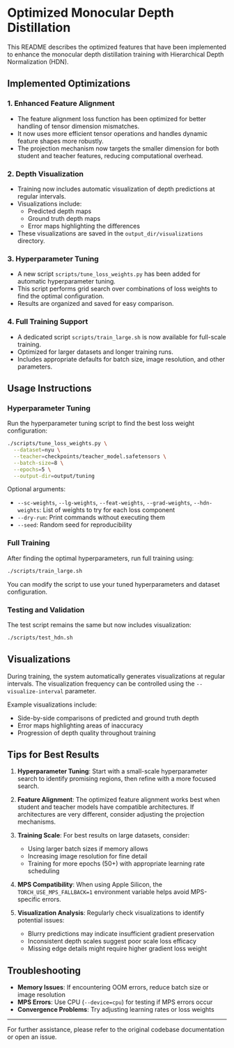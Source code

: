 # Optimized Monocular Depth Distillation

This README describes the optimized features that have been implemented to enhance the monocular depth distillation training with Hierarchical Depth Normalization (HDN).

## Implemented Optimizations

### 1. Enhanced Feature Alignment
- The feature alignment loss function has been optimized for better handling of tensor dimension mismatches.
- It now uses more efficient tensor operations and handles dynamic feature shapes more robustly.
- The projection mechanism now targets the smaller dimension for both student and teacher features, reducing computational overhead.

### 2. Depth Visualization
- Training now includes automatic visualization of depth predictions at regular intervals.
- Visualizations include:
  - Predicted depth maps
  - Ground truth depth maps
  - Error maps highlighting the differences
- These visualizations are saved in the `output_dir/visualizations` directory.

### 3. Hyperparameter Tuning
- A new script `scripts/tune_loss_weights.py` has been added for automatic hyperparameter tuning.
- This script performs grid search over combinations of loss weights to find the optimal configuration.
- Results are organized and saved for easy comparison.

### 4. Full Training Support
- A dedicated script `scripts/train_large.sh` is now available for full-scale training.
- Optimized for larger datasets and longer training runs.
- Includes appropriate defaults for batch size, image resolution, and other parameters.

## Usage Instructions

### Hyperparameter Tuning

Run the hyperparameter tuning script to find the best loss weight configuration:

```bash
./scripts/tune_loss_weights.py \
  --dataset=nyu \
  --teacher=checkpoints/teacher_model.safetensors \
  --batch-size=8 \
  --epochs=5 \
  --output-dir=output/tuning
```

Optional arguments:
- `--sc-weights`, `--lg-weights`, `--feat-weights`, `--grad-weights`, `--hdn-weights`: List of weights to try for each loss component
- `--dry-run`: Print commands without executing them
- `--seed`: Random seed for reproducibility

### Full Training

After finding the optimal hyperparameters, run full training using:

```bash
./scripts/train_large.sh
```

You can modify the script to use your tuned hyperparameters and dataset configuration.

### Testing and Validation

The test script remains the same but now includes visualization:

```bash
./scripts/test_hdn.sh
```

## Visualizations

During training, the system automatically generates visualizations at regular intervals. The visualization frequency can be controlled using the `--visualize-interval` parameter.

Example visualizations include:
- Side-by-side comparisons of predicted and ground truth depth
- Error maps highlighting areas of inaccuracy
- Progression of depth quality throughout training

## Tips for Best Results

1. **Hyperparameter Tuning**: Start with a small-scale hyperparameter search to identify promising regions, then refine with a more focused search.

2. **Feature Alignment**: The optimized feature alignment works best when student and teacher models have compatible architectures. If architectures are very different, consider adjusting the projection mechanisms.

3. **Training Scale**: For best results on large datasets, consider:
   - Using larger batch sizes if memory allows
   - Increasing image resolution for fine detail
   - Training for more epochs (50+) with appropriate learning rate scheduling

4. **MPS Compatibility**: When using Apple Silicon, the `TORCH_USE_MPS_FALLBACK=1` environment variable helps avoid MPS-specific errors.

5. **Visualization Analysis**: Regularly check visualizations to identify potential issues:
   - Blurry predictions may indicate insufficient gradient preservation
   - Inconsistent depth scales suggest poor scale loss efficacy
   - Missing edge details might require higher gradient loss weight

## Troubleshooting

- **Memory Issues**: If encountering OOM errors, reduce batch size or image resolution
- **MPS Errors**: Use CPU (`--device=cpu`) for testing if MPS errors occur
- **Convergence Problems**: Try adjusting learning rates or loss weights

---

For further assistance, please refer to the original codebase documentation or open an issue. 